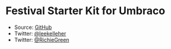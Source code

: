 # Festival Starter Kit for Umbraco

* Source: [GitHub](https://github.com/leekelleher/umbraco-festival-starter-kit)
* Twitter: [@leekelleher](http://twitter.com/leekelleher)
* Twitter: [@RichieGreen](http://twitter.com/RichieGreen)
